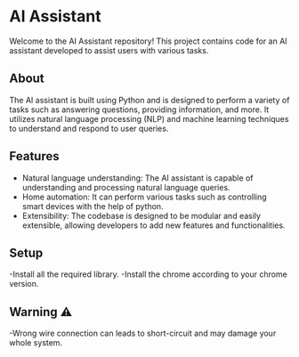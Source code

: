 # AI Assistant

Welcome to the AI Assistant repository! This project contains code for an AI assistant developed to assist users with various tasks.

## About
The AI assistant is built using Python and is designed to perform a variety of tasks such as answering questions, providing information, and more. It utilizes natural language processing (NLP) and machine learning techniques to understand and respond to user queries.

## Features
- Natural language understanding: The AI assistant is capable of understanding and processing natural language queries.
- Home automation: It can perform various tasks such as controlling smart devices with the help of python.
- Extensibility: The codebase is designed to be modular and easily extensible, allowing developers to add new features and functionalities.

## Setup 
-Install all the required library.
-Install the chrome according to your chrome version.

## Warning ⚠️ 
-Wrong wire connection can leads to short-circuit and may damage your whole system.


